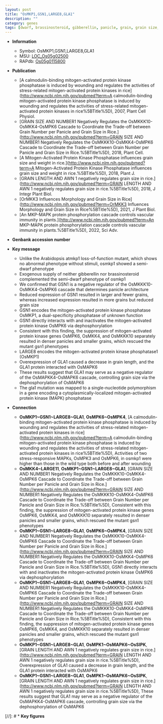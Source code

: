 ```yaml
---
layout: post
title: "OsMKP1,GSN1,LARGE8,GLA1"
description: ""
category: genes
tags: [dwarf, brassinosteroid, gibberellin, panicle, grain, grain size, architecture, Kinase, panicle architecture, protein kinase, grain length]
---
```


* **Information**  
    + Symbol: OsMKP1,GSN1,LARGE8,GLA1  
    + MSU: [LOC_Os05g02500](http://rice.uga.edu/cgi-bin/ORF_infopage.cgi?orf=LOC_Os05g02500)  
    + RAPdb: [Os05g0115800](https://rapdb.dna.affrc.go.jp/locus/?name=Os05g0115800)  

* **Publication**  
    + [A calmodulin-binding mitogen-activated protein kinase phosphatase is induced by wounding and regulates the activities of stress-related mitogen-activated protein kinases in rice](http://www.ncbi.nlm.nih.gov/pubmed?term=A calmodulin-binding mitogen-activated protein kinase phosphatase is induced by wounding and regulates the activities of stress-related mitogen-activated protein kinases in rice%5BTitle%5D), 2007, Plant Cell Physiol.
    + [GRAIN SIZE AND NUMBER1 Negatively Regulates the OsMKKK10-OsMKK4-OsMPK6 Cascade to Coordinate the Trade-off between Grain Number per Panicle and Grain Size in Rice.](http://www.ncbi.nlm.nih.gov/pubmed?term=GRAIN SIZE AND NUMBER1 Negatively Regulates the OsMKKK10-OsMKK4-OsMPK6 Cascade to Coordinate the Trade-off between Grain Number per Panicle and Grain Size in Rice.%5BTitle%5D), 2018, Plant Cell.
    + [A Mitogen-Activated Protein Kinase Phosphatase influences grain size and weight in rice.](http://www.ncbi.nlm.nih.gov/pubmed?term=A Mitogen-Activated Protein Kinase Phosphatase influences grain size and weight in rice.%5BTitle%5D), 2018, Plant J.
    + [GRAIN LENGTH AND AWN 1 negatively regulates grain size in rice.](http://www.ncbi.nlm.nih.gov/pubmed?term=GRAIN LENGTH AND AWN 1 negatively regulates grain size in rice.%5BTitle%5D), 2018, J Integr Plant Biol.
    + [OrMKK3 Influences Morphology and Grain Size in Rice](http://www.ncbi.nlm.nih.gov/pubmed?term=OrMKK3 Influences Morphology and Grain Size in Rice%5BTitle%5D), 2021, J Plant Biol.
    + [An MKP-MAPK protein phosphorylation cascade controls vascular immunity in plants.](http://www.ncbi.nlm.nih.gov/pubmed?term=An MKP-MAPK protein phosphorylation cascade controls vascular immunity in plants.%5BTitle%5D), 2022, Sci Adv.

* **Genbank accession number**  

* **Key message**  
    + Unlike the Arabidopsis atmkp1 loss-of-function mutant, which shows no abnormal phenotype without stimuli, osmkp1 showed a semi-dwarf phenotype
    + Exogenous supply of neither gibberellin nor brassinosteroid complemented the semi-dwarf phenotype of osmkp1
    + We confirmed that GSN1 is a negative regulator of the OsMKKK10-OsMKK4-OsMPK6 cascade that determines panicle architecture
    + Reduced expression of GSN1 resulted in larger and fewer grains, whereas increased expression resulted in more grains but reduced grain size
    + GSN1 encodes the mitogen-activated protein kinase phosphatase OsMKP1, a dual-specificity phosphatase of unknown function
    + GSN1 directly interacts with and inactivates the mitogen-activated protein kinase OsMPK6 via dephosphorylation
    + Consistent with this finding, the suppression of mitogen-activated protein kinase genes OsMPK6, OsMKK4, and OsMKKK10 separately resulted in denser panicles and smaller grains, which rescued the mutant gsn1 phenotypes
    + LARGE8 encodes the mitogen-activated protein kinase phosphatase1 (OsMKP1)
    + Overexpression of GLA1 caused a decrease in grain length, and the GLA1 protein interacted with OsMAPK6
    + These results suggest that GLA1 may serve as a negative regulator of the OsMAPKK4-OsMAPK6 cascade, controlling grain size via the dephosphorylation of OsMAPK6
    + The gla1 mutation was mapped to a single-nucleotide polymorphism in a gene encoding a cytoplasmically-localized mitogen-activated protein kinase (MAPK) phosphatase

* **Connection**  
    + __OsMKP1~GSN1~LARGE8~GLA1__, __OsMPK6~OsMPK4__, [A calmodulin-binding mitogen-activated protein kinase phosphatase is induced by wounding and regulates the activities of stress-related mitogen-activated protein kinases in rice](http://www.ncbi.nlm.nih.gov/pubmed?term=A calmodulin-binding mitogen-activated protein kinase phosphatase is induced by wounding and regulates the activities of stress-related mitogen-activated protein kinases in rice%5BTitle%5D), Activities of two stress-responsive MAPKs, OsMPK3 and OsMPK6, in osmkp1 were higher than those in the wild type both before and after wounding
    + __OsMKK4~LARGE11__, __OsMKP1~GSN1~LARGE8~GLA1__, [GRAIN SIZE AND NUMBER1 Negatively Regulates the OsMKKK10-OsMKK4-OsMPK6 Cascade to Coordinate the Trade-off between Grain Number per Panicle and Grain Size in Rice.](http://www.ncbi.nlm.nih.gov/pubmed?term=GRAIN SIZE AND NUMBER1 Negatively Regulates the OsMKKK10-OsMKK4-OsMPK6 Cascade to Coordinate the Trade-off between Grain Number per Panicle and Grain Size in Rice.%5BTitle%5D),  Consistent with this finding, the suppression of mitogen-activated protein kinase genes OsMPK6, OsMKK4, and OsMKKK10 separately resulted in denser panicles and smaller grains, which rescued the mutant gsn1 phenotypes
    + __OsMKP1~GSN1~LARGE8~GLA1__, __OsMPK6~OsMPK4__, [GRAIN SIZE AND NUMBER1 Negatively Regulates the OsMKKK10-OsMKK4-OsMPK6 Cascade to Coordinate the Trade-off between Grain Number per Panicle and Grain Size in Rice.](http://www.ncbi.nlm.nih.gov/pubmed?term=GRAIN SIZE AND NUMBER1 Negatively Regulates the OsMKKK10-OsMKK4-OsMPK6 Cascade to Coordinate the Trade-off between Grain Number per Panicle and Grain Size in Rice.%5BTitle%5D),  GSN1 directly interacts with and inactivates the mitogen-activated protein kinase OsMPK6 via dephosphorylation
    + __OsMKP1~GSN1~LARGE8~GLA1__, __OsMPK6~OsMPK4__, [GRAIN SIZE AND NUMBER1 Negatively Regulates the OsMKKK10-OsMKK4-OsMPK6 Cascade to Coordinate the Trade-off between Grain Number per Panicle and Grain Size in Rice.](http://www.ncbi.nlm.nih.gov/pubmed?term=GRAIN SIZE AND NUMBER1 Negatively Regulates the OsMKKK10-OsMKK4-OsMPK6 Cascade to Coordinate the Trade-off between Grain Number per Panicle and Grain Size in Rice.%5BTitle%5D),  Consistent with this finding, the suppression of mitogen-activated protein kinase genes OsMPK6, OsMKK4, and OsMKKK10 separately resulted in denser panicles and smaller grains, which rescued the mutant gsn1 phenotypes
    + __OsMKP1~GSN1~LARGE8~GLA1__, __OsMPK1~OsMAPK6~OsSIPK__, [GRAIN LENGTH AND AWN 1 negatively regulates grain size in rice.](http://www.ncbi.nlm.nih.gov/pubmed?term=GRAIN LENGTH AND AWN 1 negatively regulates grain size in rice.%5BTitle%5D),  Overexpression of GLA1 caused a decrease in grain length, and the GLA1 protein interacted with OsMAPK6
    + __OsMKP1~GSN1~LARGE8~GLA1__, __OsMPK1~OsMAPK6~OsSIPK__, [GRAIN LENGTH AND AWN 1 negatively regulates grain size in rice.](http://www.ncbi.nlm.nih.gov/pubmed?term=GRAIN LENGTH AND AWN 1 negatively regulates grain size in rice.%5BTitle%5D),  These results suggest that GLA1 may serve as a negative regulator of the OsMAPKK4-OsMAPK6 cascade, controlling grain size via the dephosphorylation of OsMAPK6

[//]: # * **Key figures**  



